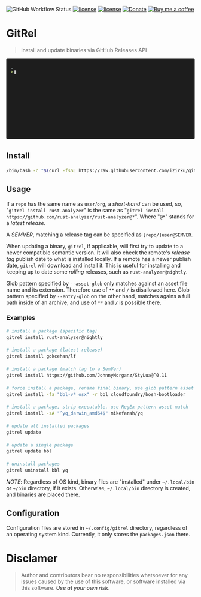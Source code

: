 ![GitHub Workflow Status](https://img.shields.io/github/workflow/status/izirku/gitrel/CI)
[![license](http://img.shields.io/badge/license-Apache%20v2-blue.svg)](https://raw.githubusercontent.com/izirku/gitrel/master/LICENSE-APACHE)
[![license](http://img.shields.io/badge/license-MIT-blue.svg)](https://raw.githubusercontent.com/izirku/gitrel/master/LICENSE-MIT)
[![Donate](https://img.shields.io/badge/Donate-PayPal-green.svg)](https://www.paypal.com/donate/?hosted_button_id=ZKZETMDARNXN6)
[![Buy me a coffee](https://img.shields.io/badge/buy%20me%20a%20coffee-donate-yellow.svg)](https://ko-fi.com/izirku)

# GitRel

> Install and update binaries via GitHub Releases API

<p align="center"><img src="/xtra/gitrel_demo.gif?raw=true"/></p>

## Install

```bash
/bin/bash -c "$(curl -fsSL https://raw.githubusercontent.com/izirku/gitrel/main/xtra/install.sh)"
```

## Usage

If a `repo` has the same name as `user`/`org`, a *short-hand* can be used,
so, "`gitrel install rust-analyzer`" is the same as
"`gitrel install https://github.com/rust-analyzer/rust-analyzer@*`".
Where "`@*`" stands for a *latest release*.

A _SEMVER_, matching a release tag can be specified as `[repo/]user@SEMVER`.

When updating a binary, `gitrel`, if applicable, will first try to update to
a newer compatible semantic version. It will also check the remote's
*release tag* publish date to what is installed locally. If a remote has a newer
publish date, `gitrel` will download and install it. This is useful for
installing and keeping up to date some *rolling* releases,
such as `rust-analyzer@nightly`.

Glob pattern specified by `--asset-glob` only matches against an asset file name and its extension. Therefore use of `**` and `/` is disallowed here. Glob pattern specified by `--entry-glob` on the other hand, matches agains a full path inside of an archive, and use of `**` and `/` is possible there.

### Examples

```bash
# install a package (specific tag)
gitrel install rust-analyzer@nightly

# install a package (latest release)
gitrel install gokcehan/lf

# install a package (match tag to a SemVer)
gitrel install https://github.com/JohnnyMorganz/StyLua@^0.11

# force install a package, rename final binary, use glob pattern asset match
gitrel install -fa "bbl-v*_osx" -r bbl cloudfoundry/bosh-bootloader

# install a package, strip executable, use RegEx pattern asset match
gitrel install -sA "^yq_darwin_amd64$" mikefarah/yq

# update all installed packages
gitrel update

# update a single package
gitrel update bbl

# uninstall packages
gitrel uninstall bbl yq
```

*NOTE*: Regardless of OS kind, binary files are "installed" under `~/.local/bin`
or `~/bin` directory, if it exists. Otherwise, `~/.local/bin` directory is
created, and binaries are placed there.

## Configuration

Configuration files are stored in `~/.config/gitrel` directory, regardless of
an operating system kind. Currently, it only stores the `packages.json` there.

# Disclamer

> Author and contributors bear no responsibilities whatsoever for any issues
> caused by the use of this software, or software installed via this software.
> __*Use at your own risk*__.
